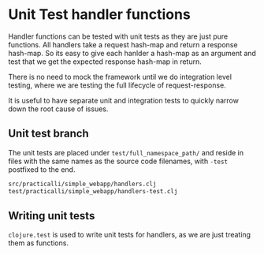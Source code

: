 # Unit Test handler functions

Handler functions can be tested with unit tests as they are just pure functions.  All handlers take a request hash-map and return a response hash-map.  So its easy to give each hanlder a hash-map as an argument and test that we get the expected response hash-map in return.

There is no need to mock the framework until we do integration level testing, where we are testing the full lifecycle of request-response.

It is useful to have separate unit and integration tests to quickly narrow down the root cause of issues.

## Unit test branch

The unit tests are placed under `test/full_namespace_path/` and reside in files with the same names as the source code filenames, with `-test` postfixed to the end.

```bash
src/practicalli/simple_webapp/handlers.clj
test/practicalli/simple_webapp/handlers-test.clj
```

## Writing unit tests

`clojure.test` is used to write unit tests for handlers, as we are just treating them as functions.
